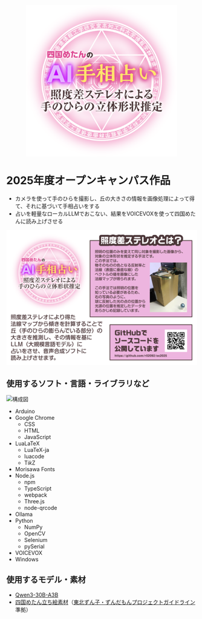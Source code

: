 <p align="center">
  <img src="https://raw.githubusercontent.com/r02092/oc2025/main/materials/logo.svg" width="400"/>
</p>

# 2025年度オープンキャンパス作品
- カメラを使って手のひらを撮影し、丘の大きさの情報を画像処理によって得て、それに基づいて手相占いをする
- 占いを軽量なローカルLLMでおこない、結果をVOICEVOXを使って四国めたんに読み上げさせる

![説明用文書](https://raw.githubusercontent.com/r02092/oc2025/main/materials/print-outline.svg)
## 使用するソフト・言語・ライブラリなど
![構成図](https://raw.githubusercontent.com/r02092/oc2025/main/materials/koseizu.png)
- Arduino
- Google Chrome
  - CSS
  - HTML
  - JavaScript
- LuaLaTeX
  - LuaTeX-ja
  - luacode
  - Ti*k*Z
- Morisawa Fonts
- Node.js
  - npm
  - TypeScript
  - webpack
  - Three.js
  - node-qrcode
- Ollama
- Python
  - NumPy
  - OpenCV
  - Selenium
  - pySerial
- VOICEVOX
- Windows
## 使用するモデル・素材
- [Qwen3-30B-A3B](https://huggingface.co/Qwen/Qwen3-30B-A3B)
- [四国めたん立ち絵素材](https://nico.ms/im10791276)（[東北ずん子・ずんだもんプロジェクトガイドライン](https://zunko.jp/guideline.html)準拠）
